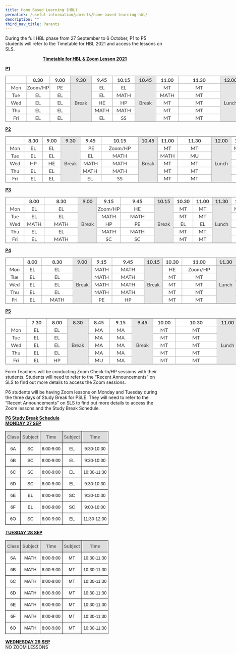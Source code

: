 ```yaml
---
title: Home Based Learning (HBL)
permalink: /useful-information/parents/home-based-learning-hbl/
description: ""
third_nav_title: Parents
---
```

During the full HBL phase from 27 September to 6 October, P1 to P5 students will refer to the Timetable for HBL 2021 and access the lessons on SLS.

<p style="text-align:center;"><strong><u>Timetable for HBL &amp; Zoom Lesson 2021</u></strong></p>

**<u>P1</u>**  

<table class="iveo_table ives_tab_simple3" style="margin: 0px; outline: 0px; padding: 0px; border-collapse: collapse; border: 1px solid rgb(170, 170, 170); color: rgb(65, 64, 66); font-family: Lato, sans-serif; font-size: 16px; font-style: normal; font-variant-ligatures: normal; font-variant-caps: normal; font-weight: 400; letter-spacing: normal; orphans: 2; text-align: left; text-transform: none; white-space: normal; widows: 2; word-spacing: 0px; -webkit-text-stroke-width: 0px; background-color: rgb(255, 255, 255); text-decoration-thickness: initial; text-decoration-style: initial; text-decoration-color: initial; width: 890px;"><tbody style="margin: 0px; outline: 0px; padding: 0px;"><tr style="margin: 0px; outline: 0px; padding: 0px;"><td width="60" style="margin: 0px; outline: 0px; padding: 2px; text-align: center; border: 1px solid rgb(170, 170, 170);"></td><td style="margin: 0px; outline: 0px; padding: 2px; text-align: center; border: 1px solid rgb(170, 170, 170); width: 60px;"><strong style="margin: 0px; outline: 0px; padding: 0px;">8.30</strong></td><td style="margin: 0px; outline: 0px; padding: 2px; text-align: center; border: 1px solid rgb(170, 170, 170); width: 60px;"><strong style="margin: 0px; outline: 0px; padding: 0px;">9.00</strong></td><td width="62" style="margin: 0px; outline: 0px; padding: 2px; text-align: center; border: 1px solid rgb(170, 170, 170); background-color: rgb(231, 230, 230);"><strong style="margin: 0px; outline: 0px; padding: 0px;">9.30</strong><br style="margin: 0px; outline: 0px; padding: 0px;"></td><td width="62" style="margin: 0px; outline: 0px; padding: 2px; text-align: center; border: 1px solid rgb(170, 170, 170);"><strong style="margin: 0px; outline: 0px; padding: 0px;">9.45</strong><br style="margin: 0px; outline: 0px; padding: 0px;"></td><td width="62" style="margin: 0px; outline: 0px; padding: 2px; text-align: center; border: 1px solid rgb(170, 170, 170);"><strong style="margin: 0px; outline: 0px; padding: 0px;">10.15</strong><br style="margin: 0px; outline: 0px; padding: 0px;"></td><td width="62" style="margin: 0px; outline: 0px; padding: 2px; text-align: center; border: 1px solid rgb(170, 170, 170); background-color: rgb(231, 230, 230);"><strong style="margin: 0px; outline: 0px; padding: 0px;">10.45</strong><br style="margin: 0px; outline: 0px; padding: 0px;"></td><td width="66" style="margin: 0px; outline: 0px; padding: 2px; text-align: center; border: 1px solid rgb(170, 170, 170);"><strong style="margin: 0px; outline: 0px; padding: 0px;">11.00</strong><br style="margin: 0px; outline: 0px; padding: 0px;"></td><td width="61" style="margin: 0px; outline: 0px; padding: 2px; text-align: center; border: 1px solid rgb(170, 170, 170);"><strong style="margin: 0px; outline: 0px; padding: 0px;">11.30</strong><br style="margin: 0px; outline: 0px; padding: 0px;"></td><td width="62" style="margin: 0px; outline: 0px; padding: 2px; text-align: center; border: 1px solid rgb(170, 170, 170); background-color: rgb(231, 230, 230);"><strong style="margin: 0px; outline: 0px; padding: 0px;">12.00</strong><br style="margin: 0px; outline: 0px; padding: 0px;"></td><td width="61" style="margin: 0px; outline: 0px; padding: 2px; text-align: center; border: 1px solid rgb(170, 170, 170);"><strong style="margin: 0px; outline: 0px; padding: 0px;">12.30</strong><br style="margin: 0px; outline: 0px; padding: 0px;"></td><td width="60" style="margin: 0px; outline: 0px; padding: 2px; text-align: center; border: 1px solid rgb(170, 170, 170);"><strong style="margin: 0px; outline: 0px; padding: 0px;">1.00</strong><br style="margin: 0px; outline: 0px; padding: 0px;"></td></tr><tr style="margin: 0px; outline: 0px; padding: 0px;"><td width="60" style="margin: 0px; outline: 0px; padding: 2px; text-align: center; border: 1px solid rgb(170, 170, 170);">Mon<br style="margin: 0px; outline: 0px; padding: 0px;"></td><td style="margin: 0px; outline: 0px; padding: 2px; text-align: center; border: 1px solid rgb(170, 170, 170); width: 60px;">Zoom/HP</td><td style="margin: 0px; outline: 0px; padding: 2px; text-align: center; border: 1px solid rgb(170, 170, 170); width: 60px;">PE</td><td rowspan="5" width="62" style="margin: 0px; outline: 0px; padding: 2px; text-align: center; border: 1px solid rgb(170, 170, 170); background-color: rgb(231, 230, 230);">Break<br style="margin: 0px; outline: 0px; padding: 0px;"></td><td width="62" style="margin: 0px; outline: 0px; padding: 2px; text-align: center; border: 1px solid rgb(170, 170, 170);">EL</td><td width="62" style="margin: 0px; outline: 0px; padding: 2px; text-align: center; border: 1px solid rgb(170, 170, 170);">EL<br style="margin: 0px; outline: 0px; padding: 0px;"></td><td rowspan="5" width="62" style="margin: 0px; outline: 0px; padding: 2px; text-align: center; border: 1px solid rgb(170, 170, 170); background-color: rgb(231, 230, 230);">Break<br style="margin: 0px; outline: 0px; padding: 0px;"></td><td style="margin: 0px; outline: 0px; padding: 2px; text-align: center; border: 1px solid rgb(170, 170, 170);">MT</td><td width="127" style="margin: 0px; outline: 0px; padding: 2px; text-align: center; border: 1px solid rgb(170, 170, 170);">MT<br style="margin: 0px; outline: 0px; padding: 0px;"></td><td rowspan="5" width="62" style="margin: 0px; outline: 0px; padding: 2px; text-align: center; border: 1px solid rgb(170, 170, 170); background-color: rgb(231, 230, 230);">Lunch<br style="margin: 0px; outline: 0px; padding: 0px;"></td><td width="61" style="margin: 0px; outline: 0px; padding: 2px; text-align: center; border: 1px solid rgb(170, 170, 170);">MATH<br style="margin: 0px; outline: 0px; padding: 0px;"></td><td width="60" style="margin: 0px; outline: 0px; padding: 2px; text-align: center; border: 1px solid rgb(170, 170, 170);">MATH<br style="margin: 0px; outline: 0px; padding: 0px;"></td></tr><tr style="margin: 0px; outline: 0px; padding: 0px;"><td width="60" style="margin: 0px; outline: 0px; padding: 2px; text-align: center; border: 1px solid rgb(170, 170, 170);">Tue<br style="margin: 0px; outline: 0px; padding: 0px;"></td><td style="margin: 0px; outline: 0px; padding: 2px; text-align: center; border: 1px solid rgb(170, 170, 170); width: 60px;">EL</td><td style="margin: 0px; outline: 0px; padding: 2px; text-align: center; border: 1px solid rgb(170, 170, 170); width: 60px;">EL</td><td width="62" style="margin: 0px; outline: 0px; padding: 2px; text-align: center; border: 1px solid rgb(170, 170, 170);">EL<br style="margin: 0px; outline: 0px; padding: 0px;"></td><td width="62" style="margin: 0px; outline: 0px; padding: 2px; text-align: center; border: 1px solid rgb(170, 170, 170);">MATH<br style="margin: 0px; outline: 0px; padding: 0px;"></td><td width="66" style="margin: 0px; outline: 0px; padding: 2px; text-align: center; border: 1px solid rgb(170, 170, 170);">MATH<br style="margin: 0px; outline: 0px; padding: 0px;"></td><td width="61" style="margin: 0px; outline: 0px; padding: 2px; text-align: center; border: 1px solid rgb(170, 170, 170);">MT<br style="margin: 0px; outline: 0px; padding: 0px;"></td><td width="61" style="margin: 0px; outline: 0px; padding: 2px; text-align: center; border: 1px solid rgb(170, 170, 170);">MT<br style="margin: 0px; outline: 0px; padding: 0px;"></td><td width="60" style="margin: 0px; outline: 0px; padding: 2px; text-align: center; border: 1px solid rgb(170, 170, 170);">MU<br style="margin: 0px; outline: 0px; padding: 0px;"></td></tr><tr style="margin: 0px; outline: 0px; padding: 0px;"><td width="60" style="margin: 0px; outline: 0px; padding: 2px; text-align: center; border: 1px solid rgb(170, 170, 170);">Wed<br style="margin: 0px; outline: 0px; padding: 0px;"></td><td style="margin: 0px; outline: 0px; padding: 2px; text-align: center; border: 1px solid rgb(170, 170, 170); width: 60px;">EL</td><td style="margin: 0px; outline: 0px; padding: 2px; text-align: center; border: 1px solid rgb(170, 170, 170); width: 60px;">EL</td><td style="margin: 0px; outline: 0px; padding: 2px; text-align: center; border: 1px solid rgb(170, 170, 170);">HE</td><td width="66" style="margin: 0px; outline: 0px; padding: 2px; text-align: center; border: 1px solid rgb(170, 170, 170);">HP<br style="margin: 0px; outline: 0px; padding: 0px;"></td><td width="61" style="margin: 0px; outline: 0px; padding: 2px; text-align: center; border: 1px solid rgb(170, 170, 170);">MT<br style="margin: 0px; outline: 0px; padding: 0px;"></td><td width="61" style="margin: 0px; outline: 0px; padding: 2px; text-align: center; border: 1px solid rgb(170, 170, 170);">MT<br style="margin: 0px; outline: 0px; padding: 0px;"></td><td width="60" style="margin: 0px; outline: 0px; padding: 2px; text-align: center; border: 1px solid rgb(170, 170, 170);">MATH<br style="margin: 0px; outline: 0px; padding: 0px;"></td><td width="60" style="margin: 0px; outline: 0px; padding: 2px; text-align: center; border: 1px solid rgb(170, 170, 170);">MATH<br style="margin: 0px; outline: 0px; padding: 0px;"></td></tr><tr style="margin: 0px; outline: 0px; padding: 0px;"><td width="60" style="margin: 0px; outline: 0px; padding: 2px; text-align: center; border: 1px solid rgb(170, 170, 170);">Thu<br style="margin: 0px; outline: 0px; padding: 0px;"></td><td style="margin: 0px; outline: 0px; padding: 2px; text-align: center; border: 1px solid rgb(170, 170, 170); width: 60px;">EL</td><td style="margin: 0px; outline: 0px; padding: 2px; text-align: center; border: 1px solid rgb(170, 170, 170); width: 60px;">EL</td><td width="62" style="margin: 0px; outline: 0px; padding: 2px; text-align: center; border: 1px solid rgb(170, 170, 170);">MATH</td><td width="62" style="margin: 0px; outline: 0px; padding: 2px; text-align: center; border: 1px solid rgb(170, 170, 170);">MATH<br style="margin: 0px; outline: 0px; padding: 0px;"></td><td width="66" style="margin: 0px; outline: 0px; padding: 2px; text-align: center; border: 1px solid rgb(170, 170, 170);">MT<br style="margin: 0px; outline: 0px; padding: 0px;"></td><td width="61" style="margin: 0px; outline: 0px; padding: 2px; text-align: center; border: 1px solid rgb(170, 170, 170);">MT<br style="margin: 0px; outline: 0px; padding: 0px;"></td><td width="61" style="margin: 0px; outline: 0px; padding: 2px; text-align: center; border: 1px solid rgb(170, 170, 170);">ART<br style="margin: 0px; outline: 0px; padding: 0px;"></td><td width="60" style="margin: 0px; outline: 0px; padding: 2px; text-align: center; border: 1px solid rgb(170, 170, 170);">ART<br style="margin: 0px; outline: 0px; padding: 0px;"></td></tr><tr style="margin: 0px; outline: 0px; padding: 0px;"><td width="60" style="margin: 0px; outline: 0px; padding: 2px; text-align: center; border: 1px solid rgb(170, 170, 170);">Fri<br style="margin: 0px; outline: 0px; padding: 0px;"></td><td style="margin: 0px; outline: 0px; padding: 2px; text-align: center; border: 1px solid rgb(170, 170, 170); width: 60px;">EL</td><td style="margin: 0px; outline: 0px; padding: 2px; text-align: center; border: 1px solid rgb(170, 170, 170); width: 60px;">EL</td><td width="62" style="margin: 0px; outline: 0px; padding: 2px; text-align: center; border: 1px solid rgb(170, 170, 170);">EL<br style="margin: 0px; outline: 0px; padding: 0px;"></td><td width="62" style="margin: 0px; outline: 0px; padding: 2px; text-align: center; border: 1px solid rgb(170, 170, 170);">SS<br style="margin: 0px; outline: 0px; padding: 0px;"></td><td style="margin: 0px; outline: 0px; padding: 2px; text-align: center; border: 1px solid rgb(170, 170, 170);">MT</td><td width="127" style="margin: 0px; outline: 0px; padding: 2px; text-align: center; border: 1px solid rgb(170, 170, 170);">MT<br style="margin: 0px; outline: 0px; padding: 0px;"></td><td width="61" style="margin: 0px; outline: 0px; padding: 2px; text-align: center; border: 1px solid rgb(170, 170, 170);">MT<br style="margin: 0px; outline: 0px; padding: 0px;"></td><td width="60" style="margin: 0px; outline: 0px; padding: 2px; text-align: center; border: 1px solid rgb(170, 170, 170);">MU<br style="margin: 0px; outline: 0px; padding: 0px;"></td></tr></tbody></table>

  
  
**<u>P2</u>**  

<table class="iveo_table ives_tab_simple3" style="margin: 0px; outline: 0px; padding: 0px; border-collapse: collapse; border: 1px solid rgb(170, 170, 170); color: rgb(65, 64, 66); font-family: Lato, sans-serif; font-size: 16px; font-style: normal; font-variant-ligatures: normal; font-variant-caps: normal; font-weight: 400; letter-spacing: normal; orphans: 2; text-align: left; text-transform: none; white-space: normal; widows: 2; word-spacing: 0px; -webkit-text-stroke-width: 0px; background-color: rgb(255, 255, 255); text-decoration-thickness: initial; text-decoration-style: initial; text-decoration-color: initial; width: 890px;"><tbody style="margin: 0px; outline: 0px; padding: 0px;"><tr style="margin: 0px; outline: 0px; padding: 0px;"><td width="60" style="margin: 0px; outline: 0px; padding: 2px; text-align: center; border: 1px solid rgb(170, 170, 170);"></td><td width="61" style="margin: 0px; outline: 0px; padding: 2px; text-align: center; border: 1px solid rgb(170, 170, 170);"><strong style="margin: 0px; outline: 0px; padding: 0px;">8.30</strong><br style="margin: 0px; outline: 0px; padding: 0px;"></td><td width="61" style="margin: 0px; outline: 0px; padding: 2px; text-align: center; border: 1px solid rgb(170, 170, 170);"><strong style="margin: 0px; outline: 0px; padding: 0px;">9.00</strong><br style="margin: 0px; outline: 0px; padding: 0px;"></td><td width="61" style="margin: 0px; outline: 0px; padding: 2px; text-align: center; border: 1px solid rgb(170, 170, 170); background-color: rgb(231, 230, 230);"><strong style="margin: 0px; outline: 0px; padding: 0px;">9.30</strong><br style="margin: 0px; outline: 0px; padding: 0px;"></td><td width="66" style="margin: 0px; outline: 0px; padding: 2px; text-align: center; border: 1px solid rgb(170, 170, 170);"><strong style="margin: 0px; outline: 0px; padding: 0px;">9.45</strong><br style="margin: 0px; outline: 0px; padding: 0px;"></td><td width="62" style="margin: 0px; outline: 0px; padding: 2px; text-align: center; border: 1px solid rgb(170, 170, 170);"><strong style="margin: 0px; outline: 0px; padding: 0px;">10.15</strong><br style="margin: 0px; outline: 0px; padding: 0px;"></td><td width="61" style="margin: 0px; outline: 0px; padding: 2px; text-align: center; border: 1px solid rgb(170, 170, 170); background-color: rgb(231, 230, 230);"><strong style="margin: 0px; outline: 0px; padding: 0px;">10.45</strong><br style="margin: 0px; outline: 0px; padding: 0px;"></td><td colspan="2" width="65" style="margin: 0px; outline: 0px; padding: 2px; text-align: center; border: 1px solid rgb(170, 170, 170);"><strong style="margin: 0px; outline: 0px; padding: 0px;">11.00</strong><br style="margin: 0px; outline: 0px; padding: 0px;"></td><td width="61" style="margin: 0px; outline: 0px; padding: 2px; text-align: center; border: 1px solid rgb(170, 170, 170);"><strong style="margin: 0px; outline: 0px; padding: 0px;">11.30</strong><br style="margin: 0px; outline: 0px; padding: 0px;"></td><td width="62" style="margin: 0px; outline: 0px; padding: 2px; text-align: center; border: 1px solid rgb(170, 170, 170); background-color: rgb(231, 230, 230);"><strong style="margin: 0px; outline: 0px; padding: 0px;">12.00</strong><br style="margin: 0px; outline: 0px; padding: 0px;"></td><td width="63" style="margin: 0px; outline: 0px; padding: 2px; text-align: center; border: 1px solid rgb(170, 170, 170);"><strong style="margin: 0px; outline: 0px; padding: 0px;">12.30</strong><br style="margin: 0px; outline: 0px; padding: 0px;"></td><td width="60" style="margin: 0px; outline: 0px; padding: 2px; text-align: center; border: 1px solid rgb(170, 170, 170);"><strong style="margin: 0px; outline: 0px; padding: 0px;">1.00</strong><br style="margin: 0px; outline: 0px; padding: 0px;"></td></tr><tr style="margin: 0px; outline: 0px; padding: 0px;"><td width="60" style="margin: 0px; outline: 0px; padding: 2px; text-align: center; border: 1px solid rgb(170, 170, 170);">Mon<br style="margin: 0px; outline: 0px; padding: 0px;"></td><td width="61" style="margin: 0px; outline: 0px; padding: 2px; text-align: center; border: 1px solid rgb(170, 170, 170);">EL<br style="margin: 0px; outline: 0px; padding: 0px;"></td><td width="61" style="margin: 0px; outline: 0px; padding: 2px; text-align: center; border: 1px solid rgb(170, 170, 170);">EL<br style="margin: 0px; outline: 0px; padding: 0px;"></td><td rowspan="5" width="61" style="margin: 0px; outline: 0px; padding: 2px; text-align: center; border: 1px solid rgb(170, 170, 170); background-color: rgb(231, 230, 230);">Break<br style="margin: 0px; outline: 0px; padding: 0px;"></td><td style="margin: 0px; outline: 0px; padding: 2px; text-align: center; border: 1px solid rgb(170, 170, 170);">&nbsp;PE</td><td width="128" style="margin: 0px; outline: 0px; padding: 2px; text-align: center; border: 1px solid rgb(170, 170, 170);">Zoom/HP<br style="margin: 0px; outline: 0px; padding: 0px;"></td><td rowspan="5" width="61" style="margin: 0px; outline: 0px; padding: 2px; text-align: center; border: 1px solid rgb(170, 170, 170); background-color: rgb(231, 230, 230);">Break<br style="margin: 0px; outline: 0px; padding: 0px;"></td><td colspan="2" style="margin: 0px; outline: 0px; padding: 2px; text-align: center; border: 1px solid rgb(170, 170, 170);">MT</td><td width="125" style="margin: 0px; outline: 0px; padding: 2px; text-align: center; border: 1px solid rgb(170, 170, 170);">MT</td><td rowspan="5" width="62" style="margin: 0px; outline: 0px; padding: 2px; text-align: center; border: 1px solid rgb(170, 170, 170); background-color: rgb(231, 230, 230);">Lunch<br style="margin: 0px; outline: 0px; padding: 0px;"></td><td width="63" style="margin: 0px; outline: 0px; padding: 2px; text-align: center; border: 1px solid rgb(170, 170, 170);">MATH<br style="margin: 0px; outline: 0px; padding: 0px;"></td><td width="60" style="margin: 0px; outline: 0px; padding: 2px; text-align: center; border: 1px solid rgb(170, 170, 170);">MATH<br style="margin: 0px; outline: 0px; padding: 0px;"></td></tr><tr style="margin: 0px; outline: 0px; padding: 0px;"><td width="60" style="margin: 0px; outline: 0px; padding: 2px; text-align: center; border: 1px solid rgb(170, 170, 170);">Tue<br style="margin: 0px; outline: 0px; padding: 0px;"></td><td width="61" style="margin: 0px; outline: 0px; padding: 2px; text-align: center; border: 1px solid rgb(170, 170, 170);">EL<br style="margin: 0px; outline: 0px; padding: 0px;"></td><td width="61" style="margin: 0px; outline: 0px; padding: 2px; text-align: center; border: 1px solid rgb(170, 170, 170);">EL<br style="margin: 0px; outline: 0px; padding: 0px;"></td><td width="66" style="margin: 0px; outline: 0px; padding: 2px; text-align: center; border: 1px solid rgb(170, 170, 170);">EL<br style="margin: 0px; outline: 0px; padding: 0px;"></td><td width="62" style="margin: 0px; outline: 0px; padding: 2px; text-align: center; border: 1px solid rgb(170, 170, 170);">MATH<br style="margin: 0px; outline: 0px; padding: 0px;"></td><td width="62" style="margin: 0px; outline: 0px; padding: 2px; text-align: center; border: 1px solid rgb(170, 170, 170);">MATH<br style="margin: 0px; outline: 0px; padding: 0px;"></td><td colspan="2" width="63" style="margin: 0px; outline: 0px; padding: 2px; text-align: center; border: 1px solid rgb(170, 170, 170);">MU<br style="margin: 0px; outline: 0px; padding: 0px;"></td><td style="margin: 0px; outline: 0px; padding: 2px; text-align: center; border: 1px solid rgb(170, 170, 170);">&nbsp;MT</td><td width="123" style="margin: 0px; outline: 0px; padding: 2px; text-align: center; border: 1px solid rgb(170, 170, 170);">MT</td></tr><tr style="margin: 0px; outline: 0px; padding: 0px;"><td width="60" style="margin: 0px; outline: 0px; padding: 2px; text-align: center; border: 1px solid rgb(170, 170, 170);">Wed<br style="margin: 0px; outline: 0px; padding: 0px;"></td><td width="61" style="margin: 0px; outline: 0px; padding: 2px; text-align: center; border: 1px solid rgb(170, 170, 170);">HP</td><td width="61" style="margin: 0px; outline: 0px; padding: 2px; text-align: center; border: 1px solid rgb(170, 170, 170);">HE<br style="margin: 0px; outline: 0px; padding: 0px;"></td><td width="66" style="margin: 0px; outline: 0px; padding: 2px; text-align: center; border: 1px solid rgb(170, 170, 170);">MATH<br style="margin: 0px; outline: 0px; padding: 0px;"></td><td width="62" style="margin: 0px; outline: 0px; padding: 2px; text-align: center; border: 1px solid rgb(170, 170, 170);">MATH<br style="margin: 0px; outline: 0px; padding: 0px;"></td><td colspan="2" style="margin: 0px; outline: 0px; padding: 2px; text-align: center; border: 1px solid rgb(170, 170, 170);">MT</td><td width="125" style="margin: 0px; outline: 0px; padding: 2px; text-align: center; border: 1px solid rgb(170, 170, 170);">MT<br style="margin: 0px; outline: 0px; padding: 0px;"></td><td width="63" style="margin: 0px; outline: 0px; padding: 2px; text-align: center; border: 1px solid rgb(170, 170, 170);">EL<br style="margin: 0px; outline: 0px; padding: 0px;"></td><td width="60" style="margin: 0px; outline: 0px; padding: 2px; text-align: center; border: 1px solid rgb(170, 170, 170);">EL<br style="margin: 0px; outline: 0px; padding: 0px;"></td></tr><tr style="margin: 0px; outline: 0px; padding: 0px;"><td width="60" style="margin: 0px; outline: 0px; padding: 2px; text-align: center; border: 1px solid rgb(170, 170, 170);">Thu<br style="margin: 0px; outline: 0px; padding: 0px;"></td><td width="61" style="margin: 0px; outline: 0px; padding: 2px; text-align: center; border: 1px solid rgb(170, 170, 170);">EL<br style="margin: 0px; outline: 0px; padding: 0px;"></td><td width="61" style="margin: 0px; outline: 0px; padding: 2px; text-align: center; border: 1px solid rgb(170, 170, 170);">EL<br style="margin: 0px; outline: 0px; padding: 0px;"></td><td style="margin: 0px; outline: 0px; padding: 2px; text-align: center; border: 1px solid rgb(170, 170, 170);">MATH&nbsp;</td><td width="128" style="margin: 0px; outline: 0px; padding: 2px; text-align: center; border: 1px solid rgb(170, 170, 170);">MATH</td><td colspan="2" width="65" style="margin: 0px; outline: 0px; padding: 2px; text-align: center; border: 1px solid rgb(170, 170, 170);">MT<br style="margin: 0px; outline: 0px; padding: 0px;"></td><td width="61" style="margin: 0px; outline: 0px; padding: 2px; text-align: center; border: 1px solid rgb(170, 170, 170);">MT<br style="margin: 0px; outline: 0px; padding: 0px;"></td><td width="63" style="margin: 0px; outline: 0px; padding: 2px; text-align: center; border: 1px solid rgb(170, 170, 170);">ART<br style="margin: 0px; outline: 0px; padding: 0px;"></td><td width="60" style="margin: 0px; outline: 0px; padding: 2px; text-align: center; border: 1px solid rgb(170, 170, 170);">ART<br style="margin: 0px; outline: 0px; padding: 0px;"></td></tr><tr style="margin: 0px; outline: 0px; padding: 0px;"><td width="60" style="margin: 0px; outline: 0px; padding: 2px; text-align: center; border: 1px solid rgb(170, 170, 170);">Fri<br style="margin: 0px; outline: 0px; padding: 0px;"></td><td width="61" style="margin: 0px; outline: 0px; padding: 2px; text-align: center; border: 1px solid rgb(170, 170, 170);">EL<br style="margin: 0px; outline: 0px; padding: 0px;"></td><td width="61" style="margin: 0px; outline: 0px; padding: 2px; text-align: center; border: 1px solid rgb(170, 170, 170);">EL<br style="margin: 0px; outline: 0px; padding: 0px;"></td><td style="margin: 0px; outline: 0px; padding: 2px; text-align: center; border: 1px solid rgb(170, 170, 170);">EL&nbsp;</td><td width="128" style="margin: 0px; outline: 0px; padding: 2px; text-align: center; border: 1px solid rgb(170, 170, 170);">SS<br style="margin: 0px; outline: 0px; padding: 0px;"></td><td colspan="2" width="65" style="margin: 0px; outline: 0px; padding: 2px; text-align: center; border: 1px solid rgb(170, 170, 170);">MT<br style="margin: 0px; outline: 0px; padding: 0px;"></td><td width="61" style="margin: 0px; outline: 0px; padding: 2px; text-align: center; border: 1px solid rgb(170, 170, 170);">MT<br style="margin: 0px; outline: 0px; padding: 0px;"></td><td width="63" style="margin: 0px; outline: 0px; padding: 2px; text-align: center; border: 1px solid rgb(170, 170, 170);">MT<br style="margin: 0px; outline: 0px; padding: 0px;"></td><td width="60" style="margin: 0px; outline: 0px; padding: 2px; text-align: center; border: 1px solid rgb(170, 170, 170);">MU<br style="margin: 0px; outline: 0px; padding: 0px;"></td></tr></tbody></table>

  
  

**<u>P3</u>**

<table class="iveo_table ives_tab_simple3" style="margin: 0px; outline: 0px; padding: 0px; border-collapse: collapse; border: 1px solid rgb(170, 170, 170); color: rgb(65, 64, 66); font-family: Lato, sans-serif; font-size: 16px; font-style: normal; font-variant-ligatures: normal; font-variant-caps: normal; font-weight: 400; letter-spacing: normal; orphans: 2; text-align: left; text-transform: none; white-space: normal; widows: 2; word-spacing: 0px; -webkit-text-stroke-width: 0px; background-color: rgb(255, 255, 255); text-decoration-thickness: initial; text-decoration-style: initial; text-decoration-color: initial; width: 890px;"><tbody style="margin: 0px; outline: 0px; padding: 0px;"><tr style="margin: 0px; outline: 0px; padding: 0px;"><td width="62" style="margin: 0px; outline: 0px; padding: 2px; text-align: center; border: 1px solid rgb(170, 170, 170);"></td><td width="66" style="margin: 0px; outline: 0px; padding: 2px; text-align: center; border: 1px solid rgb(170, 170, 170);"><strong style="margin: 0px; outline: 0px; padding: 0px;">8.00</strong><br style="margin: 0px; outline: 0px; padding: 0px;"></td><td width="62" style="margin: 0px; outline: 0px; padding: 2px; text-align: center; border: 1px solid rgb(170, 170, 170);"><strong style="margin: 0px; outline: 0px; padding: 0px;">8.30</strong><br style="margin: 0px; outline: 0px; padding: 0px;"></td><td width="62" style="margin: 0px; outline: 0px; padding: 2px; text-align: center; border: 1px solid rgb(170, 170, 170); background-color: rgb(231, 230, 230);"><strong style="margin: 0px; outline: 0px; padding: 0px;">9.00</strong><br style="margin: 0px; outline: 0px; padding: 0px;"></td><td width="66" style="margin: 0px; outline: 0px; padding: 2px; text-align: center; border: 1px solid rgb(170, 170, 170);"><strong style="margin: 0px; outline: 0px; padding: 0px;">9.15</strong><br style="margin: 0px; outline: 0px; padding: 0px;"></td><td width="62" style="margin: 0px; outline: 0px; padding: 2px; text-align: center; border: 1px solid rgb(170, 170, 170);"><strong style="margin: 0px; outline: 0px; padding: 0px;">9.45</strong><br style="margin: 0px; outline: 0px; padding: 0px;"></td><td width="62" style="margin: 0px; outline: 0px; padding: 2px; text-align: center; border: 1px solid rgb(170, 170, 170); background-color: rgb(231, 230, 230);"><strong style="margin: 0px; outline: 0px; padding: 0px;">10.15</strong><br style="margin: 0px; outline: 0px; padding: 0px;"></td><td width="66" style="margin: 0px; outline: 0px; padding: 2px; text-align: center; border: 1px solid rgb(170, 170, 170);"><strong style="margin: 0px; outline: 0px; padding: 0px;">10.30</strong><br style="margin: 0px; outline: 0px; padding: 0px;"></td><td width="62" style="margin: 0px; outline: 0px; padding: 2px; text-align: center; border: 1px solid rgb(170, 170, 170);"><strong style="margin: 0px; outline: 0px; padding: 0px;">11.00</strong><br style="margin: 0px; outline: 0px; padding: 0px;"></td><td width="62" style="margin: 0px; outline: 0px; padding: 2px; text-align: center; border: 1px solid rgb(170, 170, 170); background-color: rgb(231, 230, 230);"><strong style="margin: 0px; outline: 0px; padding: 0px;">11.30</strong><br style="margin: 0px; outline: 0px; padding: 0px;"></td><td width="66" style="margin: 0px; outline: 0px; padding: 2px; text-align: center; border: 1px solid rgb(170, 170, 170);"><strong style="margin: 0px; outline: 0px; padding: 0px;">12.00</strong><br style="margin: 0px; outline: 0px; padding: 0px;"></td><td width="62" style="margin: 0px; outline: 0px; padding: 2px; text-align: center; border: 1px solid rgb(170, 170, 170);"><strong style="margin: 0px; outline: 0px; padding: 0px;">12.30</strong><br style="margin: 0px; outline: 0px; padding: 0px;"></td></tr><tr style="margin: 0px; outline: 0px; padding: 0px;"><td width="62" style="margin: 0px; outline: 0px; padding: 2px; text-align: center; border: 1px solid rgb(170, 170, 170);">Mon<br style="margin: 0px; outline: 0px; padding: 0px;"></td><td style="margin: 0px; outline: 0px; padding: 2px; text-align: center; border: 1px solid rgb(170, 170, 170);">EL</td><td width="128" style="margin: 0px; outline: 0px; padding: 2px; text-align: center; border: 1px solid rgb(170, 170, 170);">EL<br style="margin: 0px; outline: 0px; padding: 0px;"></td><td rowspan="5" width="62" style="margin: 0px; outline: 0px; padding: 2px; text-align: center; border: 1px solid rgb(170, 170, 170); background-color: rgb(231, 230, 230);">Break<br style="margin: 0px; outline: 0px; padding: 0px;"></td><td width="66" style="margin: 0px; outline: 0px; padding: 2px; text-align: center; border: 1px solid rgb(170, 170, 170);">Zoom/HP<br style="margin: 0px; outline: 0px; padding: 0px;"></td><td width="62" style="margin: 0px; outline: 0px; padding: 2px; text-align: center; border: 1px solid rgb(170, 170, 170);">HE<br style="margin: 0px; outline: 0px; padding: 0px;"></td><td rowspan="5" width="62" style="margin: 0px; outline: 0px; padding: 2px; text-align: center; border: 1px solid rgb(170, 170, 170); background-color: rgb(231, 230, 230);">Break<br style="margin: 0px; outline: 0px; padding: 0px;"></td><td width="66" style="margin: 0px; outline: 0px; padding: 2px; text-align: center; border: 1px solid rgb(170, 170, 170);">MT<br style="margin: 0px; outline: 0px; padding: 0px;"></td><td width="62" style="margin: 0px; outline: 0px; padding: 2px; text-align: center; border: 1px solid rgb(170, 170, 170);">MT<br style="margin: 0px; outline: 0px; padding: 0px;"></td><td rowspan="5" width="62" style="margin: 0px; outline: 0px; padding: 2px; text-align: center; border: 1px solid rgb(170, 170, 170); background-color: rgb(231, 230, 230);">Lunch<br style="margin: 0px; outline: 0px; padding: 0px;"></td><td style="margin: 0px; outline: 0px; padding: 2px; text-align: center; border: 1px solid rgb(170, 170, 170);">MATH</td><td width="128" style="margin: 0px; outline: 0px; padding: 2px; text-align: center; border: 1px solid rgb(170, 170, 170);">MATH<br style="margin: 0px; outline: 0px; padding: 0px;"></td></tr><tr style="margin: 0px; outline: 0px; padding: 0px;"><td width="62" style="margin: 0px; outline: 0px; padding: 2px; text-align: center; border: 1px solid rgb(170, 170, 170);">Tue<br style="margin: 0px; outline: 0px; padding: 0px;"></td><td style="margin: 0px; outline: 0px; padding: 2px; text-align: center; border: 1px solid rgb(170, 170, 170);">EL<br style="margin: 0px; outline: 0px; padding: 0px;"></td><td width="128" style="margin: 0px; outline: 0px; padding: 2px; text-align: center; border: 1px solid rgb(170, 170, 170);">EL<br style="margin: 0px; outline: 0px; padding: 0px;"></td><td style="margin: 0px; outline: 0px; padding: 2px; text-align: center; border: 1px solid rgb(170, 170, 170);">MATH</td><td width="128" style="margin: 0px; outline: 0px; padding: 2px; text-align: center; border: 1px solid rgb(170, 170, 170);">MATH<br style="margin: 0px; outline: 0px; padding: 0px;"></td><td width="66" style="margin: 0px; outline: 0px; padding: 2px; text-align: center; border: 1px solid rgb(170, 170, 170);">MT<br style="margin: 0px; outline: 0px; padding: 0px;"></td><td width="62" style="margin: 0px; outline: 0px; padding: 2px; text-align: center; border: 1px solid rgb(170, 170, 170);">MT<br style="margin: 0px; outline: 0px; padding: 0px;"></td><td width="66" style="margin: 0px; outline: 0px; padding: 2px; text-align: center; border: 1px solid rgb(170, 170, 170);">SC<br style="margin: 0px; outline: 0px; padding: 0px;"></td><td width="62" style="margin: 0px; outline: 0px; padding: 2px; text-align: center; border: 1px solid rgb(170, 170, 170);">SC<br style="margin: 0px; outline: 0px; padding: 0px;"></td></tr><tr style="margin: 0px; outline: 0px; padding: 0px;"><td width="62" style="margin: 0px; outline: 0px; padding: 2px; text-align: center; border: 1px solid rgb(170, 170, 170);">Wed<br style="margin: 0px; outline: 0px; padding: 0px;"></td><td style="margin: 0px; outline: 0px; padding: 2px; text-align: center; border: 1px solid rgb(170, 170, 170);">MATH</td><td width="128" style="margin: 0px; outline: 0px; padding: 2px; text-align: center; border: 1px solid rgb(170, 170, 170);">MATH<br style="margin: 0px; outline: 0px; padding: 0px;"></td><td style="margin: 0px; outline: 0px; padding: 2px; text-align: center; border: 1px solid rgb(170, 170, 170);">HP</td><td width="128" style="margin: 0px; outline: 0px; padding: 2px; text-align: center; border: 1px solid rgb(170, 170, 170);">PE<br style="margin: 0px; outline: 0px; padding: 0px;"></td><td width="66" style="margin: 0px; outline: 0px; padding: 2px; text-align: center; border: 1px solid rgb(170, 170, 170);">EL<br style="margin: 0px; outline: 0px; padding: 0px;"></td><td width="62" style="margin: 0px; outline: 0px; padding: 2px; text-align: center; border: 1px solid rgb(170, 170, 170);">EL<br style="margin: 0px; outline: 0px; padding: 0px;"></td><td width="66" style="margin: 0px; outline: 0px; padding: 2px; text-align: center; border: 1px solid rgb(170, 170, 170);">MT<br style="margin: 0px; outline: 0px; padding: 0px;"></td><td width="62" style="margin: 0px; outline: 0px; padding: 2px; text-align: center; border: 1px solid rgb(170, 170, 170);">MT<br style="margin: 0px; outline: 0px; padding: 0px;"></td></tr><tr style="margin: 0px; outline: 0px; padding: 0px;"><td width="62" style="margin: 0px; outline: 0px; padding: 2px; text-align: center; border: 1px solid rgb(170, 170, 170);">Thu<br style="margin: 0px; outline: 0px; padding: 0px;"></td><td width="66" style="margin: 0px; outline: 0px; padding: 2px; text-align: center; border: 1px solid rgb(170, 170, 170);">EL<br style="margin: 0px; outline: 0px; padding: 0px;"></td><td width="62" style="margin: 0px; outline: 0px; padding: 2px; text-align: center; border: 1px solid rgb(170, 170, 170);">EL<br style="margin: 0px; outline: 0px; padding: 0px;"></td><td width="66" style="margin: 0px; outline: 0px; padding: 2px; text-align: center; border: 1px solid rgb(170, 170, 170);">MATH<br style="margin: 0px; outline: 0px; padding: 0px;"></td><td width="62" style="margin: 0px; outline: 0px; padding: 2px; text-align: center; border: 1px solid rgb(170, 170, 170);">MATH<br style="margin: 0px; outline: 0px; padding: 0px;"></td><td width="66" style="margin: 0px; outline: 0px; padding: 2px; text-align: center; border: 1px solid rgb(170, 170, 170);">MT<br style="margin: 0px; outline: 0px; padding: 0px;"></td><td width="62" style="margin: 0px; outline: 0px; padding: 2px; text-align: center; border: 1px solid rgb(170, 170, 170);">MT</td><td width="66" style="margin: 0px; outline: 0px; padding: 2px; text-align: center; border: 1px solid rgb(170, 170, 170);">MU<br style="margin: 0px; outline: 0px; padding: 0px;"></td><td width="62" style="margin: 0px; outline: 0px; padding: 2px; text-align: center; border: 1px solid rgb(170, 170, 170);">SS<br style="margin: 0px; outline: 0px; padding: 0px;"></td></tr><tr style="margin: 0px; outline: 0px; padding: 0px;"><td width="62" style="margin: 0px; outline: 0px; padding: 2px; text-align: center; border: 1px solid rgb(170, 170, 170);">Fri<br style="margin: 0px; outline: 0px; padding: 0px;"></td><td width="66" style="margin: 0px; outline: 0px; padding: 2px; text-align: center; border: 1px solid rgb(170, 170, 170);">EL<br style="margin: 0px; outline: 0px; padding: 0px;"></td><td width="62" style="margin: 0px; outline: 0px; padding: 2px; text-align: center; border: 1px solid rgb(170, 170, 170);">MATH<br style="margin: 0px; outline: 0px; padding: 0px;"></td><td width="66" style="margin: 0px; outline: 0px; padding: 2px; text-align: center; border: 1px solid rgb(170, 170, 170);">SC<br style="margin: 0px; outline: 0px; padding: 0px;"></td><td width="62" style="margin: 0px; outline: 0px; padding: 2px; text-align: center; border: 1px solid rgb(170, 170, 170);">SC<br style="margin: 0px; outline: 0px; padding: 0px;"></td><td width="66" style="margin: 0px; outline: 0px; padding: 2px; text-align: center; border: 1px solid rgb(170, 170, 170);">MT</td><td width="62" style="margin: 0px; outline: 0px; padding: 2px; text-align: center; border: 1px solid rgb(170, 170, 170);">MT</td><td style="margin: 0px; outline: 0px; padding: 2px; text-align: center; border: 1px solid rgb(170, 170, 170);">ART</td><td width="128" style="margin: 0px; outline: 0px; padding: 2px; text-align: center; border: 1px solid rgb(170, 170, 170);">ART</td></tr></tbody></table>

  

  

**<u>P4</u>**

<table class="iveo_table ives_tab_simple3" style="margin: 0px; outline: 0px; padding: 0px; border-collapse: collapse; border: 1px solid rgb(170, 170, 170); color: rgb(65, 64, 66); font-family: Lato, sans-serif; font-size: 16px; font-style: normal; font-variant-ligatures: normal; font-variant-caps: normal; font-weight: 400; letter-spacing: normal; orphans: 2; text-align: left; text-transform: none; white-space: normal; widows: 2; word-spacing: 0px; -webkit-text-stroke-width: 0px; background-color: rgb(255, 255, 255); text-decoration-thickness: initial; text-decoration-style: initial; text-decoration-color: initial; width: 890px;"><tbody style="margin: 0px; outline: 0px; padding: 0px;"><tr style="margin: 0px; outline: 0px; padding: 0px;"><td width="62" style="margin: 0px; outline: 0px; padding: 2px; text-align: center; border: 1px solid rgb(170, 170, 170);"></td><td width="66" style="margin: 0px; outline: 0px; padding: 2px; text-align: center; border: 1px solid rgb(170, 170, 170);"><strong style="margin: 0px; outline: 0px; padding: 0px;">8.00</strong><br style="margin: 0px; outline: 0px; padding: 0px;"></td><td width="62" style="margin: 0px; outline: 0px; padding: 2px; text-align: center; border: 1px solid rgb(170, 170, 170);"><strong style="margin: 0px; outline: 0px; padding: 0px;">8.30</strong><br style="margin: 0px; outline: 0px; padding: 0px;"></td><td width="62" style="margin: 0px; outline: 0px; padding: 2px; text-align: center; border: 1px solid rgb(170, 170, 170); background-color: rgb(231, 230, 230);"><strong style="margin: 0px; outline: 0px; padding: 0px;">9.00</strong><br style="margin: 0px; outline: 0px; padding: 0px;"></td><td width="69" style="margin: 0px; outline: 0px; padding: 2px; text-align: center; border: 1px solid rgb(170, 170, 170);"><strong style="margin: 0px; outline: 0px; padding: 0px;">9.15</strong><br style="margin: 0px; outline: 0px; padding: 0px;"></td><td width="62" style="margin: 0px; outline: 0px; padding: 2px; text-align: center; border: 1px solid rgb(170, 170, 170);"><strong style="margin: 0px; outline: 0px; padding: 0px;">9.45</strong><br style="margin: 0px; outline: 0px; padding: 0px;"></td><td width="62" style="margin: 0px; outline: 0px; padding: 2px; text-align: center; border: 1px solid rgb(170, 170, 170); background-color: rgb(231, 230, 230);"><strong style="margin: 0px; outline: 0px; padding: 0px;">10.15</strong><br style="margin: 0px; outline: 0px; padding: 0px;"></td><td width="66" style="margin: 0px; outline: 0px; padding: 2px; text-align: center; border: 1px solid rgb(170, 170, 170);"><strong style="margin: 0px; outline: 0px; padding: 0px;">10.30</strong><br style="margin: 0px; outline: 0px; padding: 0px;"></td><td width="62" style="margin: 0px; outline: 0px; padding: 2px; text-align: center; border: 1px solid rgb(170, 170, 170);"><strong style="margin: 0px; outline: 0px; padding: 0px;">11.00</strong><br style="margin: 0px; outline: 0px; padding: 0px;"></td><td width="62" style="margin: 0px; outline: 0px; padding: 2px; text-align: center; border: 1px solid rgb(170, 170, 170); background-color: rgb(231, 230, 230);"><strong style="margin: 0px; outline: 0px; padding: 0px;">11.30</strong><br style="margin: 0px; outline: 0px; padding: 0px;"></td><td width="66" style="margin: 0px; outline: 0px; padding: 2px; text-align: center; border: 1px solid rgb(170, 170, 170);"><strong style="margin: 0px; outline: 0px; padding: 0px;">12.00</strong><br style="margin: 0px; outline: 0px; padding: 0px;"></td><td width="62" style="margin: 0px; outline: 0px; padding: 2px; text-align: center; border: 1px solid rgb(170, 170, 170);"><strong style="margin: 0px; outline: 0px; padding: 0px;">12.30</strong><br style="margin: 0px; outline: 0px; padding: 0px;"></td></tr><tr style="margin: 0px; outline: 0px; padding: 0px;"><td width="62" style="margin: 0px; outline: 0px; padding: 2px; text-align: center; border: 1px solid rgb(170, 170, 170);">Mon<br style="margin: 0px; outline: 0px; padding: 0px;"></td><td style="margin: 0px; outline: 0px; padding: 2px; text-align: center; border: 1px solid rgb(170, 170, 170);">EL</td><td width="128" style="margin: 0px; outline: 0px; padding: 2px; text-align: center; border: 1px solid rgb(170, 170, 170);">EL<br style="margin: 0px; outline: 0px; padding: 0px;"></td><td rowspan="5" width="62" style="margin: 0px; outline: 0px; padding: 2px; text-align: center; border: 1px solid rgb(170, 170, 170); background-color: rgb(231, 230, 230);">Break<br style="margin: 0px; outline: 0px; padding: 0px;"></td><td width="69" style="margin: 0px; outline: 0px; padding: 2px; text-align: center; border: 1px solid rgb(170, 170, 170);">MATH<br style="margin: 0px; outline: 0px; padding: 0px;"></td><td width="62" style="margin: 0px; outline: 0px; padding: 2px; text-align: center; border: 1px solid rgb(170, 170, 170);">MATH<br style="margin: 0px; outline: 0px; padding: 0px;"></td><td rowspan="5" width="62" style="margin: 0px; outline: 0px; padding: 2px; text-align: center; border: 1px solid rgb(170, 170, 170); background-color: rgb(231, 230, 230);">Break<br style="margin: 0px; outline: 0px; padding: 0px;"></td><td width="66" style="margin: 0px; outline: 0px; padding: 2px; text-align: center; border: 1px solid rgb(170, 170, 170);">HE<br style="margin: 0px; outline: 0px; padding: 0px;"></td><td width="62" style="margin: 0px; outline: 0px; padding: 2px; text-align: center; border: 1px solid rgb(170, 170, 170);">Zoom/HP</td><td rowspan="5" width="62" style="margin: 0px; outline: 0px; padding: 2px; text-align: center; border: 1px solid rgb(170, 170, 170); background-color: rgb(231, 230, 230);">Lunch<br style="margin: 0px; outline: 0px; padding: 0px;"></td><td style="margin: 0px; outline: 0px; padding: 2px; text-align: center; border: 1px solid rgb(170, 170, 170);">MT</td><td width="128" style="margin: 0px; outline: 0px; padding: 2px; text-align: center; border: 1px solid rgb(170, 170, 170);">MT<br style="margin: 0px; outline: 0px; padding: 0px;"></td></tr><tr style="margin: 0px; outline: 0px; padding: 0px;"><td width="62" style="margin: 0px; outline: 0px; padding: 2px; text-align: center; border: 1px solid rgb(170, 170, 170);">Tue<br style="margin: 0px; outline: 0px; padding: 0px;"></td><td style="margin: 0px; outline: 0px; padding: 2px; text-align: center; border: 1px solid rgb(170, 170, 170);">EL<br style="margin: 0px; outline: 0px; padding: 0px;"></td><td width="128" style="margin: 0px; outline: 0px; padding: 2px; text-align: center; border: 1px solid rgb(170, 170, 170);">EL<br style="margin: 0px; outline: 0px; padding: 0px;"></td><td width="69" style="margin: 0px; outline: 0px; padding: 2px; text-align: center; border: 1px solid rgb(170, 170, 170);">MATH<br style="margin: 0px; outline: 0px; padding: 0px;"></td><td width="62" style="margin: 0px; outline: 0px; padding: 2px; text-align: center; border: 1px solid rgb(170, 170, 170);">MATH<br style="margin: 0px; outline: 0px; padding: 0px;"></td><td style="margin: 0px; outline: 0px; padding: 2px; text-align: center; border: 1px solid rgb(170, 170, 170);">MT</td><td width="128" style="margin: 0px; outline: 0px; padding: 2px; text-align: center; border: 1px solid rgb(170, 170, 170);">MT<br style="margin: 0px; outline: 0px; padding: 0px;"></td><td width="66" style="margin: 0px; outline: 0px; padding: 2px; text-align: center; border: 1px solid rgb(170, 170, 170);">SC<br style="margin: 0px; outline: 0px; padding: 0px;"></td><td width="62" style="margin: 0px; outline: 0px; padding: 2px; text-align: center; border: 1px solid rgb(170, 170, 170);">SC<br style="margin: 0px; outline: 0px; padding: 0px;"></td></tr><tr style="margin: 0px; outline: 0px; padding: 0px;"><td width="62" style="margin: 0px; outline: 0px; padding: 2px; text-align: center; border: 1px solid rgb(170, 170, 170);">Wed<br style="margin: 0px; outline: 0px; padding: 0px;"></td><td width="66" style="margin: 0px; outline: 0px; padding: 2px; text-align: center; border: 1px solid rgb(170, 170, 170);">EL<br style="margin: 0px; outline: 0px; padding: 0px;"></td><td width="62" style="margin: 0px; outline: 0px; padding: 2px; text-align: center; border: 1px solid rgb(170, 170, 170);">EL<br style="margin: 0px; outline: 0px; padding: 0px;"></td><td style="margin: 0px; outline: 0px; padding: 2px; text-align: center; border: 1px solid rgb(170, 170, 170);">MATH<br style="margin: 0px; outline: 0px; padding: 0px;"></td><td width="131" style="margin: 0px; outline: 0px; padding: 2px; text-align: center; border: 1px solid rgb(170, 170, 170);">MATH<br style="margin: 0px; outline: 0px; padding: 0px;"></td><td style="margin: 0px; outline: 0px; padding: 2px; text-align: center; border: 1px solid rgb(170, 170, 170);">MT</td><td width="128" style="margin: 0px; outline: 0px; padding: 2px; text-align: center; border: 1px solid rgb(170, 170, 170);">MT<br style="margin: 0px; outline: 0px; padding: 0px;"></td><td width="66" style="margin: 0px; outline: 0px; padding: 2px; text-align: center; border: 1px solid rgb(170, 170, 170);">SC<br style="margin: 0px; outline: 0px; padding: 0px;"></td><td width="62" style="margin: 0px; outline: 0px; padding: 2px; text-align: center; border: 1px solid rgb(170, 170, 170);">SC<br style="margin: 0px; outline: 0px; padding: 0px;"></td></tr><tr style="margin: 0px; outline: 0px; padding: 0px;"><td width="62" style="margin: 0px; outline: 0px; padding: 2px; text-align: center; border: 1px solid rgb(170, 170, 170);">Thu<br style="margin: 0px; outline: 0px; padding: 0px;"></td><td width="66" style="margin: 0px; outline: 0px; padding: 2px; text-align: center; border: 1px solid rgb(170, 170, 170);">EL<br style="margin: 0px; outline: 0px; padding: 0px;"></td><td width="62" style="margin: 0px; outline: 0px; padding: 2px; text-align: center; border: 1px solid rgb(170, 170, 170);">EL<br style="margin: 0px; outline: 0px; padding: 0px;"></td><td width="69" style="margin: 0px; outline: 0px; padding: 2px; text-align: center; border: 1px solid rgb(170, 170, 170);">MATH<br style="margin: 0px; outline: 0px; padding: 0px;"></td><td width="62" style="margin: 0px; outline: 0px; padding: 2px; text-align: center; border: 1px solid rgb(170, 170, 170);">MATH<br style="margin: 0px; outline: 0px; padding: 0px;"></td><td width="66" style="margin: 0px; outline: 0px; padding: 2px; text-align: center; border: 1px solid rgb(170, 170, 170);">MT<br style="margin: 0px; outline: 0px; padding: 0px;"></td><td width="62" style="margin: 0px; outline: 0px; padding: 2px; text-align: center; border: 1px solid rgb(170, 170, 170);">MT<br style="margin: 0px; outline: 0px; padding: 0px;"></td><td width="66" style="margin: 0px; outline: 0px; padding: 2px; text-align: center; border: 1px solid rgb(170, 170, 170);">MU<br style="margin: 0px; outline: 0px; padding: 0px;"></td><td width="62" style="margin: 0px; outline: 0px; padding: 2px; text-align: center; border: 1px solid rgb(170, 170, 170);">SS<br style="margin: 0px; outline: 0px; padding: 0px;"></td></tr><tr style="margin: 0px; outline: 0px; padding: 0px;"><td width="62" style="margin: 0px; outline: 0px; padding: 2px; text-align: center; border: 1px solid rgb(170, 170, 170);">Fri<br style="margin: 0px; outline: 0px; padding: 0px;"></td><td width="66" style="margin: 0px; outline: 0px; padding: 2px; text-align: center; border: 1px solid rgb(170, 170, 170);">EL<br style="margin: 0px; outline: 0px; padding: 0px;"></td><td width="62" style="margin: 0px; outline: 0px; padding: 2px; text-align: center; border: 1px solid rgb(170, 170, 170);">MATH<br style="margin: 0px; outline: 0px; padding: 0px;"></td><td width="69" style="margin: 0px; outline: 0px; padding: 2px; text-align: center; border: 1px solid rgb(170, 170, 170);">PE<br style="margin: 0px; outline: 0px; padding: 0px;"></td><td width="62" style="margin: 0px; outline: 0px; padding: 2px; text-align: center; border: 1px solid rgb(170, 170, 170);">HP<br style="margin: 0px; outline: 0px; padding: 0px;"></td><td width="66" style="margin: 0px; outline: 0px; padding: 2px; text-align: center; border: 1px solid rgb(170, 170, 170);">MT<br style="margin: 0px; outline: 0px; padding: 0px;"></td><td width="62" style="margin: 0px; outline: 0px; padding: 2px; text-align: center; border: 1px solid rgb(170, 170, 170);">MT<br style="margin: 0px; outline: 0px; padding: 0px;"></td><td style="margin: 0px; outline: 0px; padding: 2px; text-align: center; border: 1px solid rgb(170, 170, 170);">ART</td><td width="128" style="margin: 0px; outline: 0px; padding: 2px; text-align: center; border: 1px solid rgb(170, 170, 170);">ART<br style="margin: 0px; outline: 0px; padding: 0px;"></td></tr></tbody></table>

  

**<u>P5</u>**

<table class="iveo_table ives_tab_simple3" style="margin: 0px; outline: 0px; padding: 0px; border-collapse: collapse; border: 1px solid rgb(170, 170, 170); color: rgb(65, 64, 66); font-family: Lato, sans-serif; font-size: 16px; font-style: normal; font-variant-ligatures: normal; font-variant-caps: normal; font-weight: 400; letter-spacing: normal; orphans: 2; text-align: left; text-transform: none; white-space: normal; widows: 2; word-spacing: 0px; -webkit-text-stroke-width: 0px; background-color: rgb(255, 255, 255); text-decoration-thickness: initial; text-decoration-style: initial; text-decoration-color: initial; width: 890px;"><tbody style="margin: 0px; outline: 0px; padding: 0px;"><tr style="margin: 0px; outline: 0px; padding: 0px;"><td width="60" style="margin: 0px; outline: 0px; padding: 2px; text-align: center; border: 1px solid rgb(170, 170, 170);"></td><td style="margin: 0px; outline: 0px; padding: 2px; text-align: center; border: 1px solid rgb(170, 170, 170); width: 60px;"><strong style="margin: 0px; outline: 0px; padding: 0px;">7.30</strong></td><td style="margin: 0px; outline: 0px; padding: 2px; text-align: center; border: 1px solid rgb(170, 170, 170); width: 60px;"><strong style="margin: 0px; outline: 0px; padding: 0px;">8.00</strong></td><td width="62" style="margin: 0px; outline: 0px; padding: 2px; text-align: center; border: 1px solid rgb(170, 170, 170); background-color: rgb(231, 230, 230);"><strong style="margin: 0px; outline: 0px; padding: 0px;">8.30</strong><br style="margin: 0px; outline: 0px; padding: 0px;"></td><td width="62" style="margin: 0px; outline: 0px; padding: 2px; text-align: center; border: 1px solid rgb(170, 170, 170);"><strong style="margin: 0px; outline: 0px; padding: 0px;">8.45</strong><br style="margin: 0px; outline: 0px; padding: 0px;"></td><td width="62" style="margin: 0px; outline: 0px; padding: 2px; text-align: center; border: 1px solid rgb(170, 170, 170);"><strong style="margin: 0px; outline: 0px; padding: 0px;">9.15</strong><br style="margin: 0px; outline: 0px; padding: 0px;"></td><td width="62" style="margin: 0px; outline: 0px; padding: 2px; text-align: center; border: 1px solid rgb(170, 170, 170); background-color: rgb(231, 230, 230);"><strong style="margin: 0px; outline: 0px; padding: 0px;">9.45</strong><br style="margin: 0px; outline: 0px; padding: 0px;"></td><td width="66" style="margin: 0px; outline: 0px; padding: 2px; text-align: center; border: 1px solid rgb(170, 170, 170);"><strong style="margin: 0px; outline: 0px; padding: 0px;">10.00</strong><br style="margin: 0px; outline: 0px; padding: 0px;"></td><td width="61" style="margin: 0px; outline: 0px; padding: 2px; text-align: center; border: 1px solid rgb(170, 170, 170);"><strong style="margin: 0px; outline: 0px; padding: 0px;">10.30</strong><br style="margin: 0px; outline: 0px; padding: 0px;"></td><td width="62" style="margin: 0px; outline: 0px; padding: 2px; text-align: center; border: 1px solid rgb(170, 170, 170); background-color: rgb(231, 230, 230);"><strong style="margin: 0px; outline: 0px; padding: 0px;">11.00</strong><br style="margin: 0px; outline: 0px; padding: 0px;"></td><td width="61" style="margin: 0px; outline: 0px; padding: 2px; text-align: center; border: 1px solid rgb(170, 170, 170);"><strong style="margin: 0px; outline: 0px; padding: 0px;">11.30</strong><br style="margin: 0px; outline: 0px; padding: 0px;"></td><td width="60" style="margin: 0px; outline: 0px; padding: 2px; text-align: center; border: 1px solid rgb(170, 170, 170);"><strong style="margin: 0px; outline: 0px; padding: 0px;">12.00</strong><br style="margin: 0px; outline: 0px; padding: 0px;"></td></tr><tr style="margin: 0px; outline: 0px; padding: 0px;"><td width="60" style="margin: 0px; outline: 0px; padding: 2px; text-align: center; border: 1px solid rgb(170, 170, 170);">Mon<br style="margin: 0px; outline: 0px; padding: 0px;"></td><td style="margin: 0px; outline: 0px; padding: 2px; text-align: center; border: 1px solid rgb(170, 170, 170); width: 60px;">EL</td><td style="margin: 0px; outline: 0px; padding: 2px; text-align: center; border: 1px solid rgb(170, 170, 170); width: 60px;">EL</td><td rowspan="5" width="62" style="margin: 0px; outline: 0px; padding: 2px; text-align: center; border: 1px solid rgb(170, 170, 170); background-color: rgb(231, 230, 230);">Break<br style="margin: 0px; outline: 0px; padding: 0px;"></td><td width="62" style="margin: 0px; outline: 0px; padding: 2px; text-align: center; border: 1px solid rgb(170, 170, 170);">MA</td><td width="62" style="margin: 0px; outline: 0px; padding: 2px; text-align: center; border: 1px solid rgb(170, 170, 170);">MA<br style="margin: 0px; outline: 0px; padding: 0px;"></td><td rowspan="5" width="62" style="margin: 0px; outline: 0px; padding: 2px; text-align: center; border: 1px solid rgb(170, 170, 170); background-color: rgb(231, 230, 230);">Break<br style="margin: 0px; outline: 0px; padding: 0px;"></td><td style="margin: 0px; outline: 0px; padding: 2px; text-align: center; border: 1px solid rgb(170, 170, 170);">MT</td><td width="127" style="margin: 0px; outline: 0px; padding: 2px; text-align: center; border: 1px solid rgb(170, 170, 170);">MT<br style="margin: 0px; outline: 0px; padding: 0px;"></td><td rowspan="5" width="62" style="margin: 0px; outline: 0px; padding: 2px; text-align: center; border: 1px solid rgb(170, 170, 170); background-color: rgb(231, 230, 230);">Lunch<br style="margin: 0px; outline: 0px; padding: 0px;"></td><td width="61" style="margin: 0px; outline: 0px; padding: 2px; text-align: center; border: 1px solid rgb(170, 170, 170);">HE<br style="margin: 0px; outline: 0px; padding: 0px;"></td><td width="60" style="margin: 0px; outline: 0px; padding: 2px; text-align: center; border: 1px solid rgb(170, 170, 170);">Zoom/HP<br style="margin: 0px; outline: 0px; padding: 0px;"></td></tr><tr style="margin: 0px; outline: 0px; padding: 0px;"><td width="60" style="margin: 0px; outline: 0px; padding: 2px; text-align: center; border: 1px solid rgb(170, 170, 170);">Tue<br style="margin: 0px; outline: 0px; padding: 0px;"></td><td style="margin: 0px; outline: 0px; padding: 2px; text-align: center; border: 1px solid rgb(170, 170, 170); width: 60px;">EL</td><td style="margin: 0px; outline: 0px; padding: 2px; text-align: center; border: 1px solid rgb(170, 170, 170); width: 60px;">EL</td><td width="62" style="margin: 0px; outline: 0px; padding: 2px; text-align: center; border: 1px solid rgb(170, 170, 170);">MA<br style="margin: 0px; outline: 0px; padding: 0px;"></td><td width="62" style="margin: 0px; outline: 0px; padding: 2px; text-align: center; border: 1px solid rgb(170, 170, 170);">MA<br style="margin: 0px; outline: 0px; padding: 0px;"></td><td width="66" style="margin: 0px; outline: 0px; padding: 2px; text-align: center; border: 1px solid rgb(170, 170, 170);">MT<br style="margin: 0px; outline: 0px; padding: 0px;"></td><td width="61" style="margin: 0px; outline: 0px; padding: 2px; text-align: center; border: 1px solid rgb(170, 170, 170);">MT<br style="margin: 0px; outline: 0px; padding: 0px;"></td><td width="61" style="margin: 0px; outline: 0px; padding: 2px; text-align: center; border: 1px solid rgb(170, 170, 170);">SC<br style="margin: 0px; outline: 0px; padding: 0px;"></td><td width="60" style="margin: 0px; outline: 0px; padding: 2px; text-align: center; border: 1px solid rgb(170, 170, 170);">SC<br style="margin: 0px; outline: 0px; padding: 0px;"></td></tr><tr style="margin: 0px; outline: 0px; padding: 0px;"><td width="60" style="margin: 0px; outline: 0px; padding: 2px; text-align: center; border: 1px solid rgb(170, 170, 170);">Wed<br style="margin: 0px; outline: 0px; padding: 0px;"></td><td style="margin: 0px; outline: 0px; padding: 2px; text-align: center; border: 1px solid rgb(170, 170, 170); width: 60px;">EL</td><td style="margin: 0px; outline: 0px; padding: 2px; text-align: center; border: 1px solid rgb(170, 170, 170); width: 60px;">EL</td><td style="margin: 0px; outline: 0px; padding: 2px; text-align: center; border: 1px solid rgb(170, 170, 170);">MA</td><td width="66" style="margin: 0px; outline: 0px; padding: 2px; text-align: center; border: 1px solid rgb(170, 170, 170);">MA<br style="margin: 0px; outline: 0px; padding: 0px;"></td><td width="61" style="margin: 0px; outline: 0px; padding: 2px; text-align: center; border: 1px solid rgb(170, 170, 170);">MT<br style="margin: 0px; outline: 0px; padding: 0px;"></td><td width="61" style="margin: 0px; outline: 0px; padding: 2px; text-align: center; border: 1px solid rgb(170, 170, 170);">MT<br style="margin: 0px; outline: 0px; padding: 0px;"></td><td width="60" style="margin: 0px; outline: 0px; padding: 2px; text-align: center; border: 1px solid rgb(170, 170, 170);">SC<br style="margin: 0px; outline: 0px; padding: 0px;"></td><td width="60" style="margin: 0px; outline: 0px; padding: 2px; text-align: center; border: 1px solid rgb(170, 170, 170);">SC<br style="margin: 0px; outline: 0px; padding: 0px;"></td></tr><tr style="margin: 0px; outline: 0px; padding: 0px;"><td width="60" style="margin: 0px; outline: 0px; padding: 2px; text-align: center; border: 1px solid rgb(170, 170, 170);">Thu<br style="margin: 0px; outline: 0px; padding: 0px;"></td><td style="margin: 0px; outline: 0px; padding: 2px; text-align: center; border: 1px solid rgb(170, 170, 170); width: 60px;">EL</td><td style="margin: 0px; outline: 0px; padding: 2px; text-align: center; border: 1px solid rgb(170, 170, 170); width: 60px;">EL</td><td width="62" style="margin: 0px; outline: 0px; padding: 2px; text-align: center; border: 1px solid rgb(170, 170, 170);">MA</td><td width="62" style="margin: 0px; outline: 0px; padding: 2px; text-align: center; border: 1px solid rgb(170, 170, 170);">MA<br style="margin: 0px; outline: 0px; padding: 0px;"></td><td width="66" style="margin: 0px; outline: 0px; padding: 2px; text-align: center; border: 1px solid rgb(170, 170, 170);">MT<br style="margin: 0px; outline: 0px; padding: 0px;"></td><td width="61" style="margin: 0px; outline: 0px; padding: 2px; text-align: center; border: 1px solid rgb(170, 170, 170);">MT<br style="margin: 0px; outline: 0px; padding: 0px;"></td><td width="61" style="margin: 0px; outline: 0px; padding: 2px; text-align: center; border: 1px solid rgb(170, 170, 170);">ART<br style="margin: 0px; outline: 0px; padding: 0px;"></td><td width="60" style="margin: 0px; outline: 0px; padding: 2px; text-align: center; border: 1px solid rgb(170, 170, 170);">ART<br style="margin: 0px; outline: 0px; padding: 0px;"></td></tr><tr style="margin: 0px; outline: 0px; padding: 0px;"><td width="60" style="margin: 0px; outline: 0px; padding: 2px; text-align: center; border: 1px solid rgb(170, 170, 170);">Fri<br style="margin: 0px; outline: 0px; padding: 0px;"></td><td style="margin: 0px; outline: 0px; padding: 2px; text-align: center; border: 1px solid rgb(170, 170, 170); width: 60px;">EL</td><td style="margin: 0px; outline: 0px; padding: 2px; text-align: center; border: 1px solid rgb(170, 170, 170); width: 60px;">HP</td><td width="62" style="margin: 0px; outline: 0px; padding: 2px; text-align: center; border: 1px solid rgb(170, 170, 170);">MU<br style="margin: 0px; outline: 0px; padding: 0px;"></td><td width="62" style="margin: 0px; outline: 0px; padding: 2px; text-align: center; border: 1px solid rgb(170, 170, 170);">MA<br style="margin: 0px; outline: 0px; padding: 0px;"></td><td style="margin: 0px; outline: 0px; padding: 2px; text-align: center; border: 1px solid rgb(170, 170, 170);">MT</td><td width="127" style="margin: 0px; outline: 0px; padding: 2px; text-align: center; border: 1px solid rgb(170, 170, 170);">MT<br style="margin: 0px; outline: 0px; padding: 0px;"></td><td width="61" style="margin: 0px; outline: 0px; padding: 2px; text-align: center; border: 1px solid rgb(170, 170, 170);">PE<br style="margin: 0px; outline: 0px; padding: 0px;"></td><td width="60" style="margin: 0px; outline: 0px; padding: 2px; text-align: center; border: 1px solid rgb(170, 170, 170);">SS<br style="margin: 0px; outline: 0px; padding: 0px;"></td></tr></tbody></table>

  

Form Teachers will be conducting Zoom Check-In/HP sessions with their students. Students will need to refer to the “Recent Announcements” on SLS to find out more details to access the Zoom sessions.

  

P6 students will be having Zoom lessons on Monday and Tuesday during the three days of Study Break for PSLE. They will need to refer to the “Recent Announcements” on SLS to find out more details to access the Zoom lessons and the Study Break Schedule.  

  

**<u>P6 Study Break Schedule  
MONDAY 27 SEP</u>**

<style type="text/css">
.tg  {border-collapse:collapse;border-spacing:0;}
.tg td{border-color:black;border-style:solid;border-width:1px;font-family:Arial, sans-serif;font-size:14px;
  overflow:hidden;padding:10px 5px;word-break:normal;}
.tg th{border-color:black;border-style:solid;border-width:1px;font-family:Arial, sans-serif;font-size:14px;
  font-weight:normal;overflow:hidden;padding:10px 5px;word-break:normal;}
.tg .tg-feqv{background-color:#DDD;color:#666;font-weight:bold;text-align:center;vertical-align:middle}
.tg .tg-nrix{text-align:center;vertical-align:middle}
</style>
<table class="tg">
<thead>
  <tr>
    <th class="tg-feqv"><span style="color:#666;background-color:#DDD">Class</span></th>
    <th class="tg-feqv"><span style="color:#666;background-color:#DDD">Subject</span></th>
    <th class="tg-feqv"><span style="color:#666;background-color:#DDD">Time</span></th>
    <th class="tg-feqv"><span style="color:#666;background-color:#DDD">Subject</span></th>
    <th class="tg-feqv"><span style="color:#666;background-color:#DDD">Time</span></th>
  </tr>
</thead>
<tbody>
  <tr>
    <td class="tg-nrix">6A</td>
    <td class="tg-nrix">SC</td>
    <td class="tg-nrix">8:00-9:00</td>
    <td class="tg-nrix">EL</td>
    <td class="tg-nrix">9:30-10:30</td>
  </tr>
  <tr>
    <td class="tg-nrix">6B</td>
    <td class="tg-nrix">SC</td>
    <td class="tg-nrix">8:00-9:00</td>
    <td class="tg-nrix">EL</td>
    <td class="tg-nrix">9:30-10:30</td>
  </tr>
  <tr>
    <td class="tg-nrix">6C<br></td>
    <td class="tg-nrix">SC</td>
    <td class="tg-nrix">8:00-9:00<br></td>
    <td class="tg-nrix">EL<br></td>
    <td class="tg-nrix">10:30-11:30</td>
  </tr>
  <tr>
    <td class="tg-nrix">6D<br></td>
    <td class="tg-nrix">SC</td>
    <td class="tg-nrix">8:00-9:00<br></td>
    <td class="tg-nrix">EL<br></td>
    <td class="tg-nrix">9:30-10:30<br></td>
  </tr>
  <tr>
    <td class="tg-nrix">6E<br></td>
    <td class="tg-nrix">EL</td>
    <td class="tg-nrix">8:00-9:00<br></td>
    <td class="tg-nrix">SC</td>
    <td class="tg-nrix">9:30-10:30<br></td>
  </tr>
  <tr>
    <td class="tg-nrix">6F<br></td>
    <td class="tg-nrix">EL</td>
    <td class="tg-nrix">8:00-9:00<br></td>
    <td class="tg-nrix">SC</td>
    <td class="tg-nrix">9:00-10:00</td>
  </tr>
  <tr>
    <td class="tg-nrix">6O<br></td>
    <td class="tg-nrix">SC</td>
    <td class="tg-nrix">8:00-9:00<br></td>
    <td class="tg-nrix">EL<br></td>
    <td class="tg-nrix">11:30-12:30</td>
  </tr>
</tbody>
</table>

**<u>TUESDAY 28 SEP</u>**

<style type="text/css">
.tg  {border-collapse:collapse;border-spacing:0;}
.tg td{border-color:black;border-style:solid;border-width:1px;font-family:Arial, sans-serif;font-size:14px;
  overflow:hidden;padding:10px 5px;word-break:normal;}
.tg th{border-color:black;border-style:solid;border-width:1px;font-family:Arial, sans-serif;font-size:14px;
  font-weight:normal;overflow:hidden;padding:10px 5px;word-break:normal;}
.tg .tg-feqv{background-color:#DDD;color:#666;font-weight:bold;text-align:center;vertical-align:middle}
.tg .tg-nrix{text-align:center;vertical-align:middle}
</style>
<table class="tg">
<thead>
  <tr>
    <th class="tg-feqv"><span style="color:#666;background-color:#DDD">Class</span></th>
    <th class="tg-feqv"><span style="color:#666;background-color:#DDD">Subject</span></th>
    <th class="tg-feqv"><span style="color:#666;background-color:#DDD">Time</span></th>
    <th class="tg-feqv"><span style="color:#666;background-color:#DDD">Subject</span></th>
    <th class="tg-feqv"><span style="color:#666;background-color:#DDD">Time</span></th>
  </tr>
</thead>
<tbody>
  <tr>
    <td class="tg-nrix">6A</td>
    <td class="tg-nrix">MATH</td>
    <td class="tg-nrix">8:00-9:00</td>
    <td class="tg-nrix">MT</td>
    <td class="tg-nrix">10:30-11:30</td>
  </tr>
  <tr>
    <td class="tg-nrix">6B</td>
    <td class="tg-nrix">MATH</td>
    <td class="tg-nrix">8:00-9:00</td>
    <td class="tg-nrix">MT</td>
    <td class="tg-nrix">10:30-11:30</td>
  </tr>
  <tr>
    <td class="tg-nrix">6C<br></td>
    <td class="tg-nrix">MATH</td>
    <td class="tg-nrix">8:00-9:00<br></td>
    <td class="tg-nrix">MT<br></td>
    <td class="tg-nrix">10:30-11:30</td>
  </tr>
  <tr>
    <td class="tg-nrix">6D<br></td>
    <td class="tg-nrix">MATH</td>
    <td class="tg-nrix">8:00-9:00<br></td>
    <td class="tg-nrix">MT<br></td>
    <td class="tg-nrix">10:30-11:30<br></td>
  </tr>
  <tr>
    <td class="tg-nrix">6E<br></td>
    <td class="tg-nrix">MATH</td>
    <td class="tg-nrix">8:00-9:00<br></td>
    <td class="tg-nrix">MT</td>
    <td class="tg-nrix">10:30-11:30<br></td>
  </tr>
  <tr>
    <td class="tg-nrix">6F<br></td>
    <td class="tg-nrix">MATH</td>
    <td class="tg-nrix">8:00-9:00<br></td>
    <td class="tg-nrix">MT</td>
    <td class="tg-nrix">10:30-11:30</td>
  </tr>
  <tr>
    <td class="tg-nrix">6O<br></td>
    <td class="tg-nrix">MATH</td>
    <td class="tg-nrix">8:00-9:00<br></td>
    <td class="tg-nrix">MT<br></td>
    <td class="tg-nrix">10:30-11:30</td>
  </tr>
</tbody>
</table>

**<u>WEDNESDAY 29 SEP</u>**  <br>
NO ZOOM LESSONS